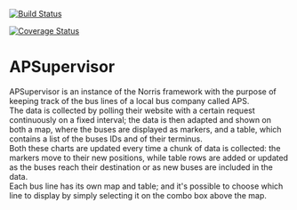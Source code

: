 [![Build Status](https://travis-ci.org/DeltaGraphs/APSupervisor.svg?branch=master)](https://travis-ci.org/DeltaGraphs/APSupervisor)

[![Coverage Status](https://coveralls.io/repos/DeltaGraphs/APSupervisor/badge.svg?branch=master)](https://coveralls.io/r/DeltaGraphs/APSupervisor?branch=master)

# APSupervisor
APSupervisor is an instance of the Norris framework with the purpose of keeping track of the bus lines of a local bus company called APS.<br />
The data is collected by polling their website with a certain request continuously on a fixed interval; the data is then adapted and shown on both a map, where the buses are displayed as markers, and a table, which contains a list of the buses IDs and of their terminus.<br />
Both these charts are updated every time a chunk of data is collected: the markers move to their new positions, while table rows are added or updated as the buses reach their destination or as new buses are included in the data.<br />
Each bus line has its own map and table; and it's possible to choose which line to display by simply selecting it on the combo box above the map.
